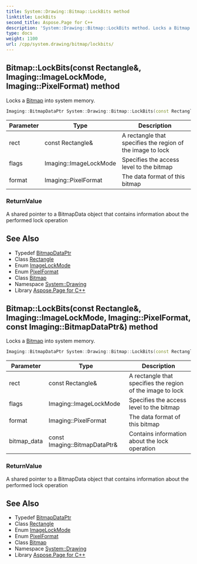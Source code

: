 ```yaml
---
title: System::Drawing::Bitmap::LockBits method
linktitle: LockBits
second_title: Aspose.Page for C++
description: 'System::Drawing::Bitmap::LockBits method. Locks a Bitmap into system memory in C++.'
type: docs
weight: 1100
url: /cpp/system.drawing/bitmap/lockbits/
---
```

## Bitmap::LockBits(const Rectangle\&, Imaging::ImageLockMode, Imaging::PixelFormat) method


Locks a [Bitmap](../) into system memory.

```cpp
Imaging::BitmapDataPtr System::Drawing::Bitmap::LockBits(const Rectangle &rect, Imaging::ImageLockMode flags, Imaging::PixelFormat format)
```


| Parameter | Type | Description |
| --- | --- | --- |
| rect | const Rectangle\& | A rectangle that specifies the region of the image to lock |
| flags | Imaging::ImageLockMode | Specifies the access level to the bitmap |
| format | Imaging::PixelFormat | The data format of this bitmap |

### ReturnValue

A shared pointer to a BitmapData object that contains information about the performed lock operation

## See Also

* Typedef [BitmapDataPtr](../../../system.drawing.imaging/bitmapdataptr/)
* Class [Rectangle](../../rectangle/)
* Enum [ImageLockMode](../../../system.drawing.imaging/imagelockmode/)
* Enum [PixelFormat](../../../system.drawing.imaging/pixelformat/)
* Class [Bitmap](../)
* Namespace [System::Drawing](../../)
* Library [Aspose.Page for C++](../../../)
## Bitmap::LockBits(const Rectangle\&, Imaging::ImageLockMode, Imaging::PixelFormat, const Imaging::BitmapDataPtr\&) method


Locks a [Bitmap](../) into system memory.

```cpp
Imaging::BitmapDataPtr System::Drawing::Bitmap::LockBits(const Rectangle &rect, Imaging::ImageLockMode flags, Imaging::PixelFormat format, const Imaging::BitmapDataPtr &bitmap_data)
```


| Parameter | Type | Description |
| --- | --- | --- |
| rect | const Rectangle\& | A rectangle that specifies the region of the image to lock |
| flags | Imaging::ImageLockMode | Specifies the access level to the bitmap |
| format | Imaging::PixelFormat | The data format of this bitmap |
| bitmap_data | const Imaging::BitmapDataPtr\& | Contains information about the lock operation |

### ReturnValue

A shared pointer to a BitmapData object that contains information about the performed lock operation

## See Also

* Typedef [BitmapDataPtr](../../../system.drawing.imaging/bitmapdataptr/)
* Class [Rectangle](../../rectangle/)
* Enum [ImageLockMode](../../../system.drawing.imaging/imagelockmode/)
* Enum [PixelFormat](../../../system.drawing.imaging/pixelformat/)
* Class [Bitmap](../)
* Namespace [System::Drawing](../../)
* Library [Aspose.Page for C++](../../../)
